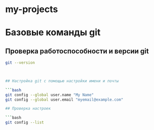 # my-projects

# Базовые команды git 

## Проверка работоспособности и версии git 

```bash
git --version
    


## Настройка git с помощью настройки имени и почты

```bash
git config --global user.name "My Name"
git config --global user.email "myemail@example.com"

## Проверка настроек

```bash
git config --list
    